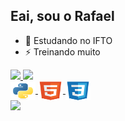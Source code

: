 ## Eai, sou o Rafael

- 🔭 Estudando no IFTO
- ⚡ Treinando muito
 <div>
  <a href="https://github.com/Rafael-063">
  <img height="180em" src="https://github-readme-stats.vercel.app/api?username=Rafael-063&show_icons=true&theme=dark&include_all_commits=true&count_private=true"/>
  <img height="180em" src="https://github-readme-stats.vercel.app/api/top-langs/?username=Rafael-063&layout=compact&langs_count=16&theme=dark"/>
<div>

  
<div>
   <img align="center" alt="Rafa-Python" height="30" width="40" src="https://raw.githubusercontent.com/devicons/devicon/master/icons/python/python-original.svg">
    <img align="center" alt="Rafa-HTML" height="30" width="40" src="https://raw.githubusercontent.com/devicons/devicon/master/icons/html5/html5-original.svg">
     <img align="center" alt="Rafa-CSS" height="30" width="40" src="https://raw.githubusercontent.com/devicons/devicon/master/icons/css3/css3-original.svg">
<div>


<div>
     <a href="https://instagram.com/rafaell.goncallves" target="_blank"><img src="https://img.shields.io/badge/-Instagram-%23E4405F?style=for-the-badge&logo=instagram&logoColor=white" target="_blank"></a>
<div>
